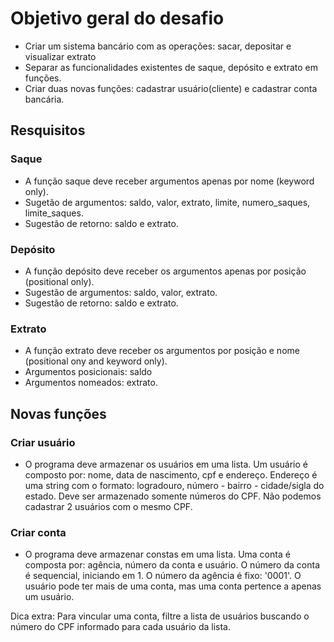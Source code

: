 # Objetivo geral do desafio
- Criar um sistema bancário com as operações: sacar, depositar e visualizar extrato
- Separar as funcionalidades existentes de saque, depósito e extrato em funções. 
- Criar duas novas funções: cadastrar usuário(cliente) e cadastrar conta bancária.


## Resquisitos

### Saque
- A função saque deve receber argumentos apenas por nome (keyword only). 
- Sugetão de argumentos: saldo, valor, extrato, limite, numero_saques, limite_saques.
- Sugestão de retorno: saldo e extrato.

### Depósito
- A função depósito deve receber os argumentos apenas por posição (positional only). 
- Sugestão de argumentos: saldo, valor, extrato.
- Sugestão de retorno: saldo e extrato.

### Extrato
- A função extrato deve receber os argumentos por posição e nome (positional ony and keyword only).
- Argumentos posicionais: saldo
- Argumentos nomeados: extrato.

## Novas funções

### Criar usuário
- O programa deve armazenar os usuários em uma lista. Um usuário é composto por: nome, data de nascimento, cpf e endereço. Endereço é uma string com o formato: logradouro, número - bairro - cidade/sigla do estado. Deve ser armazenado somente números do CPF. Não podemos cadastrar 2 usuários com o mesmo CPF.

### Criar conta
- O programa deve armazenar constas em uma lista. Uma conta é composta por: agência, número da conta e usuário. O número da conta é sequencial, iniciando em 1. O número da agência é fixo: '0001'. O usuário pode ter mais de uma conta, mas uma conta pertence a apenas um usuário.

Dica extra: Para vincular uma conta, filtre a lista de usuários buscando o número do CPF informado para cada usuário da lista.